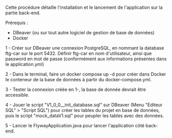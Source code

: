 Cette procédure détaille l'installation et le lancement de l'application sur la partie back-end. 

Prérequis : 
- DBeaver (ou sur tout autre logiciel de gestion de base de données)
- Docker 

1 - Créer sur DBeaver une connexion PostgreSQL, en nommant la database ftg-car sur le port 5432. Définir ftg-car en nom d'utilisateur, ainsi que password en mot de passe (conformément aux informations présentes dans le application.yml)

2 - Dans le terminal, faire un docker compose up -d pour créer dans Docker le conteneur de la base de données à partir du docker-compose.yml.

3 - Tester la connexion créée en 1-, la base de donnée devrait être accessible.

4 - Jouer le script "V1_0_0__init_database.sql" sur DBeaver (Menu "Editeur SQL" > "Script SQL") pour créer les tables du projet en base de données, puis le script "mock_dataV1.sql" pour peupler les tables avec des données.

5 - Lancer le FlywayApplication.java pour lancer l'application côté back-end. 



